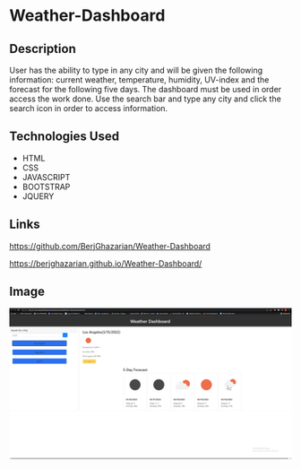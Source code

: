 # Weather-Dashboard

## Description 
User has the ability to type in any city and will be given the following information: current weather, 
temperature, humidity, UV-index and the forecast for the following five days. The dashboard must be used in order 
access the work done. Use the search bar and type any city and click the search icon in order to access information.

## Technologies Used
- HTML
- CSS
- JAVASCRIPT
- BOOTSTRAP
- JQUERY

## Links
https://github.com/BerjGhazarian/Weather-Dashboard

https://berjghazarian.github.io/Weather-Dashboard/

## Image
![](./dashboard%20browser.png)